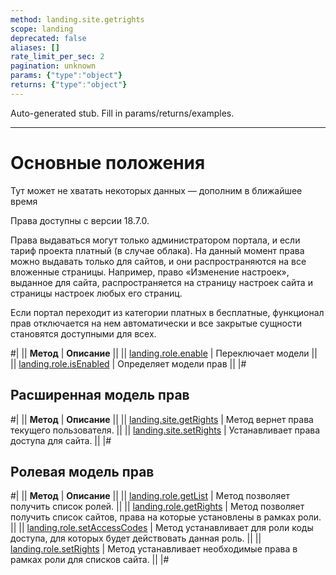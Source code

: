 ```yaml
---
method: landing.site.getrights
scope: landing
deprecated: false
aliases: []
rate_limit_per_sec: 2
pagination: unknown
params: {"type":"object"}
returns: {"type":"object"}
---
```


Auto-generated stub. Fill in params/returns/examples.

---

# Основные положения



Тут может не хватать некоторых данных — дополним в ближайшее время



Права доступны с версии 18.7.0.

Права выдаваться могут только администратором портала, и если тариф проекта платный (в случае облака). На данный момент права можно выдавать только для сайтов, и они распространяются на все вложенные страницы. Например, право «Изменение настроек», выданное для сайта, распространяется на страницу настроек сайта и страницы настроек любых его страниц.



Если портал переходит из категории платных в бесплатные, функционал прав отключается на нем автоматически и все закрытые сущности становятся доступными для всех.



#|
|| **Метод** | **Описание** ||
|| [landing.role.enable](./landing-role-enable.md) | Переключает модели ||
|| [landing.role.isEnabled](./landing-role-is-enabled.md) | Определяет модели прав ||
|#

## Расширенная модель прав

#|
|| **Метод** | **Описание** ||
|| [landing.site.getRights](./extended-model/landing-site-get-rights.md) | Метод вернет права текущего пользователя. ||
|| [landing.site.setRights](./extended-model/landing-site-set-rights.md) | Устанавливает права доступа для сайта. ||
|#

## Ролевая модель прав

#|
|| **Метод** | **Описание** ||
|| [landing.role.getList](./role-model/landing-role-get-list.md) | Метод позволяет получить список ролей. ||
|| [landing.role.getRights](./role-model/landing-role-get-rights.md) | Метод позволяет получить список сайтов, права на которые установлены в рамках роли. ||
|| [landing.role.setAccessCodes](./role-model/landing-role-set-access-codes.md) | Метод устанавливает для роли коды доступа, для которых будет действовать данная роль. ||
|| [landing.role.setRights](./role-model/landing-role-set-rights.md) | Метод устанавливает необходимые права в рамках роли для списков сайта. ||
|#

